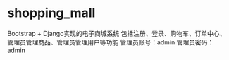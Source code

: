 # shopping_mall
Bootstrap + Django实现的电子商城系统
包括注册、登录、购物车、订单中心、管理员管理商品、管理员管理用户等功能
管理员账号：admin
管理员密码：admin

